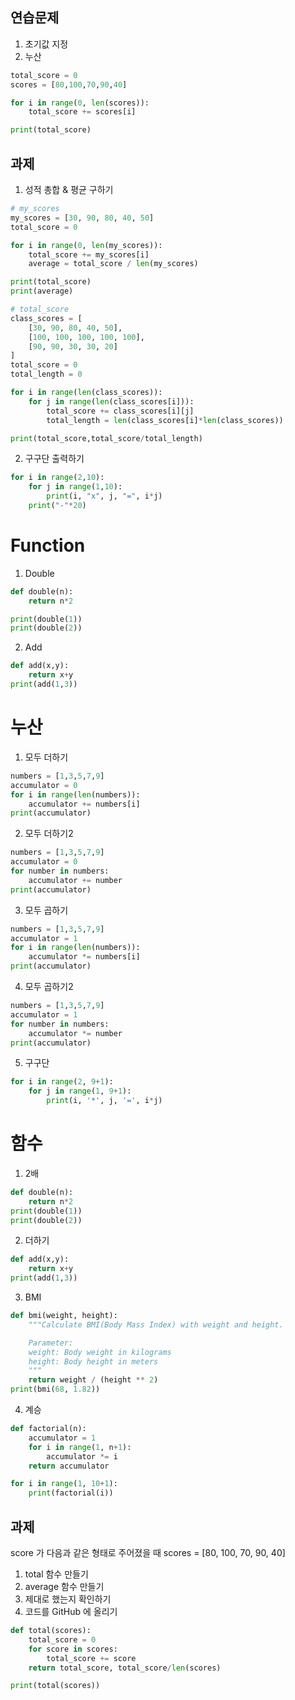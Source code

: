 ## 연습문제
1. 초기값 지정
2. 누산

```python
total_score = 0
scores = [80,100,70,90,40]

for i in range(0, len(scores)):
    total_score += scores[i]

print(total_score)
```

## 과제
1. 성적 총합 & 평균 구하기
```python
# my_scores
my_scores = [30, 90, 80, 40, 50]
total_score = 0

for i in range(0, len(my_scores)):
    total_score += my_scores[i]
    average = total_score / len(my_scores)

print(total_score)
print(average)

# total_score
class_scores = [
    [30, 90, 80, 40, 50],
    [100, 100, 100, 100, 100],
    [90, 90, 30, 30, 20]
]
total_score = 0
total_length = 0

for i in range(len(class_scores)):
    for j in range(len(class_scores[i])):
        total_score += class_scores[i][j]
        total_length = len(class_scores[i]*len(class_scores))

print(total_score,total_score/total_length)
```

2. 구구단 출력하기
```python
for i in range(2,10):
    for j in range(1,10):
        print(i, "x", j, "=", i*j)
    print("-"*20)
```

# Function
1. Double
```python
def double(n):
    return n*2

print(double(1))
print(double(2))
```

2. Add
```python
def add(x,y):
    return x+y
print(add(1,3))
```

# 누산
1. 모두 더하기
```python
numbers = [1,3,5,7,9]
accumulator = 0
for i in range(len(numbers)):
    accumulator += numbers[i]
print(accumulator)
```
2. 모두 더하기2
```python
numbers = [1,3,5,7,9]
accumulator = 0
for number in numbers:
    accumulator += number
print(accumulator)
```
3. 모두 곱하기
```python
numbers = [1,3,5,7,9]
accumulator = 1
for i in range(len(numbers)):
    accumulator *= numbers[i]
print(accumulator)
```
4. 모두 곱하기2
```python
numbers = [1,3,5,7,9]
accumulator = 1
for number in numbers:
    accumulator *= number
print(accumulator)
```
5. 구구단
```python
for i in range(2, 9+1):
    for j in range(1, 9+1):
        print(i, '*', j, '=', i*j)
```
# 함수
1. 2배
```python
def double(n):
    return n*2
print(double(1))
print(double(2))
```
2. 더하기
```python
def add(x,y):
    return x+y
print(add(1,3))
```
3. BMI
```python
def bmi(weight, height):
    """Calculate BMI(Body Mass Index) with weight and height.

    Parameter:
    weight: Body weight in kilograms
    height: Body height in meters
    """
    return weight / (height ** 2)
print(bmi(68, 1.82))
```

4. 계승
```python
def factorial(n):
    accumulator = 1
    for i in range(1, n+1):
        accumulator *= i
    return accumulator

for i in range(1, 10+1):
    print(factorial(i))
```

## 과제
score 가 다음과 같은 형태로 주어졌을 때
scores = [80, 100, 70, 90, 40]
1. total 함수 만들기
2. average 함수 만들기
3. 제대로 했는지 확인하기
4. 코드를 GitHub 에 올리기

```python
def total(scores):
    total_score = 0
    for score in scores:
        total_score += score
    return total_score, total_score/len(scores)

print(total(scores))
```